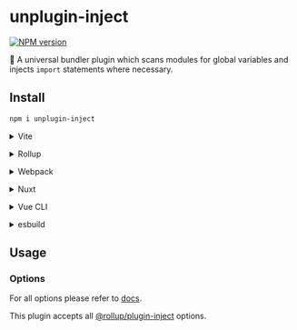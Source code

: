 # unplugin-inject

[![NPM version](https://img.shields.io/npm/v/unplugin-inject?color=a1b858&label=)](https://www.npmjs.com/package/unplugin-inject)

🍣 A universal bundler plugin which scans modules for global variables and injects `import` statements where necessary.

## Install

```bash
npm i unplugin-inject
```

<details>
<summary>Vite</summary><br>

```ts
// vite.config.ts
import UnpluginInject from 'unplugin-inject/vite'

export default defineConfig({
  plugins: [
    UnpluginInject({
      /* options */
    }),
  ],
})
```

Example: [`playground/`](./playground/)

<br></details>

<details>
<summary>Rollup</summary><br>

```ts
// rollup.config.js
import UnpluginInject from 'unplugin-inject/rollup'

export default {
  plugins: [
    UnpluginInject({
      /* options */
    }),
  ],
}
```

<br></details>

<details>
<summary>Webpack</summary><br>

```ts
// webpack.config.js
module.exports = {
  /* ... */
  plugins: [
    require('unplugin-inject/webpack')({
      /* options */
    }),
  ],
}
```

<br></details>

<details>
<summary>Nuxt</summary><br>

```ts
// nuxt.config.js
export default defineNuxtConfig({
  modules: [
    [
      'unplugin-inject/nuxt',
      {
        /* options */
      },
    ],
  ],
})
```

> This module works for both Nuxt 2 and [Nuxt Vite](https://github.com/nuxt/vite)

<br></details>

<details>
<summary>Vue CLI</summary><br>

```ts
// vue.config.js
module.exports = {
  configureWebpack: {
    plugins: [
      require('unplugin-inject/webpack')({
        /* options */
      }),
    ],
  },
}
```

<br></details>

<details>
<summary>esbuild</summary><br>

```ts
// esbuild.config.js
import { build } from 'esbuild'
import UnpluginInject from 'unplugin-inject/esbuild'

build({
  plugins: [UnpluginInject()],
})
```

<br></details>

## Usage

### Options

For all options please refer to [docs](https://github.com/rollup/plugins/tree/master/packages/inject#options).

This plugin accepts all [@rollup/plugin-inject](https://github.com/rollup/plugins/tree/master/packages/inject#options) options.
